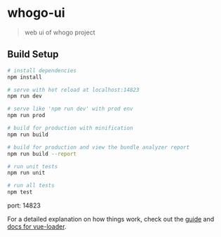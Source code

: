 # whogo-ui

> web ui of whogo project

## Build Setup

``` bash
# install dependencies
npm install

# serve with hot reload at localhost:14823
npm run dev

# serve like 'npm run dev' with prod env
npm run prod

# build for production with minification
npm run build

# build for production and view the bundle analyzer report
npm run build --report

# run unit tests
npm run unit

# run all tests
npm test
```

port: 14823

For a detailed explanation on how things work, check out the [guide](http://vuejs-templates.github.io/webpack/) and [docs for vue-loader](http://vuejs.github.io/vue-loader).
